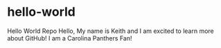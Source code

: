 # hello-world
Hello World Repo
Hello, My name is Keith and I am excited to learn more about GitHub!
I am a Carolina Panthers Fan!
